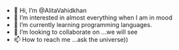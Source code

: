 - 👋 Hi, I’m @AlitaVahidkhan
- 👀 I’m interested in almost everything when I am in mood
- 🌱 I’m currently learning programming languages.
- 💞️ I’m looking to collaborate on ...we will see
- 📫 How to reach me ...ask the universe))

<!---
AlitaVahidkhan/AlitaVahidkhan is a ✨ special ✨ repository because its `README.md` (this file) appears on your GitHub profile.
You can click the Preview link to take a look at your changes.
--->
